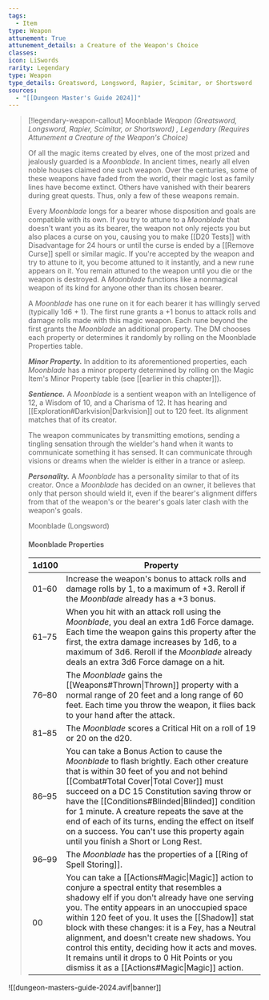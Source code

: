 ```yaml
---
tags:
  - Item
type: Weapon
attunement: True
attunement_details: a Creature of the Weapon's Choice
classes:
icon: LiSwords
rarity: Legendary
type: Weapon
type_details: Greatsword, Longsword, Rapier, Scimitar, or Shortsword
sources: 
  - "[[Dungeon Master's Guide 2024]]"
---
```

>[!legendary-weapon-callout] Moonblade
>_Weapon (Greatsword, Longsword, Rapier, Scimitar, or Shortsword) , Legendary (Requires Attunement a Creature of the Weapon's Choice)_
>
>Of all the magic items created by elves, one of the most prized and jealously guarded is a _Moonblade_. In ancient times, nearly all elven noble houses claimed one such weapon. Over the centuries, some of these weapons have faded from the world, their magic lost as family lines have become extinct. Others have vanished with their bearers during great quests. Thus, only a few of these weapons remain.
>
>Every _Moonblade_ longs for a bearer whose disposition and goals are compatible with its own. If you try to attune to a _Moonblade_ that doesn't want you as its bearer, the weapon not only rejects you but also places a curse on you, causing you to make [[D20 Tests]] with Disadvantage for 24 hours or until the curse is ended by a [[Remove Curse]] spell or similar magic. If you're accepted by the weapon and try to attune to it, you become attuned to it instantly, and a new rune appears on it. You remain attuned to the weapon until you die or the weapon is destroyed. A _Moonblade_ functions like a nonmagical weapon of its kind for anyone other than its chosen bearer.
>
>A _Moonblade_ has one rune on it for each bearer it has willingly served (typically 1d6 + 1). The first rune grants a +1 bonus to attack rolls and damage rolls made with this magic weapon. Each rune beyond the first grants the _Moonblade_ an additional property. The DM chooses each property or determines it randomly by rolling on the Moonblade Properties table.
>
>**_Minor Property._** In addition to its aforementioned properties, each _Moonblade_ has a minor property determined by rolling on the Magic Item's Minor Property table (see [[earlier in this chapter]]).
>
>**_Sentience._** A _Moonblade_ is a sentient weapon with an Intelligence of 12, a Wisdom of 10, and a Charisma of 12. It has hearing and [[Exploration#Darkvision\|Darkvision]] out to 120 feet. Its alignment matches that of its creator.
>
>The weapon communicates by transmitting emotions, sending a tingling sensation through the wielder's hand when it wants to communicate something it has sensed. It can communicate through visions or dreams when the wielder is either in a trance or asleep.
>
>**_Personality._** A _Moonblade_ has a personality similar to that of its creator. Once a _Moonblade_ has decided on an owner, it believes that only that person should wield it, even if the bearer's alignment differs from that of the weapon's or the bearer's goals later clash with the weapon's goals.
>
>
>Moonblade (Longsword)
>
>#### Moonblade Properties
>|1d100|Property|
>|---|---|
>|01–60|Increase the weapon's bonus to attack rolls and damage rolls by 1, to a maximum of +3. Reroll if the _Moonblade_ already has a +3 bonus.|
>|61–75|When you hit with an attack roll using the _Moonblade_, you deal an extra 1d6 Force damage. Each time the weapon gains this property after the first, the extra damage increases by 1d6, to a maximum of 3d6. Reroll if the _Moonblade_ already deals an extra 3d6 Force damage on a hit.|
>|76–80|The _Moonblade_ gains the [[Weapons#Thrown\|Thrown]] property with a normal range of 20 feet and a long range of 60 feet. Each time you throw the weapon, it flies back to your hand after the attack.|
>|81–85|The _Moonblade_ scores a Critical Hit on a roll of 19 or 20 on the d20.|
>|86–95|You can take a Bonus Action to cause the _Moonblade_ to flash brightly. Each other creature that is within 30 feet of you and not behind [[Combat#Total Cover\|Total Cover]] must succeed on a DC 15 Constitution saving throw or have the [[Conditions#Blinded\|Blinded]] condition for 1 minute. A creature repeats the save at the end of each of its turns, ending the effect on itself on a success. You can't use this property again until you finish a Short or Long Rest.|
>|96–99|The _Moonblade_ has the properties of a [[Ring of Spell Storing]].|
>|00|You can take a [[Actions#Magic\|Magic]] action to conjure a spectral entity that resembles a shadowy elf if you don't already have one serving you. The entity appears in an unoccupied space within 120 feet of you. It uses the [[Shadow]] stat block with these changes: it is a Fey, has a Neutral alignment, and doesn't create new shadows. You control this entity, deciding how it acts and moves. It remains until it drops to 0 Hit Points or you dismiss it as a [[Actions#Magic\|Magic]] action.|
>


![[dungeon-masters-guide-2024.avif|banner]]